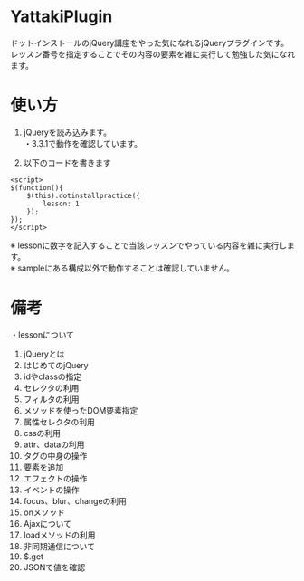 # YattakiPlugin
ドットインストールのjQuery講座をやった気になれるjQueryプラグインです。  
レッスン番号を指定することでその内容の要素を雑に実行して勉強した気になれます。

# 使い方
1. jQueryを読み込みます。  
・3.3.1で動作を確認しています。

2. 以下のコードを書きます
```
<script>
$(function(){
    $(this).dotinstallpractice({
        lesson: 1
    });
});
</script>
```
※ lessonに数字を記入することで当該レッスンでやっている内容を雑に実行します。  
※ sampleにある構成以外で動作することは確認していません。

# 備考
・lessonについて
1. jQueryとは
2. はじめてのjQuery
3. idやclassの指定
4. セレクタの利用
5. フィルタの利用
6. メソッドを使ったDOM要素指定
7. 属性セレクタの利用
8. cssの利用
9. attr、dataの利用
10. タグの中身の操作
11. 要素を追加
12. エフェクトの操作
13. イベントの操作
14. focus、blur、changeの利用
15. onメソッド
16. Ajaxについて
17. loadメソッドの利用
18. 非同期通信について
19. $.get
20. JSONで値を確認

